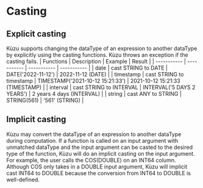 # Casting

## Explicit casting
Kùzu supports changing the dataType of an expression to another dataType by explicitly using the casting functions. Kùzu throws an exception if the casting fails.
| Functions | Description | Example | Result |
| ----------- | ----------- |  ----------- |  ----------- |
| date | cast STRING to DATE | DATE('2022-11-12') | 2022-11-12 (DATE) | 
| timestamp | cast STRING to timestamp | TIMESTAMP('2021-10-12 15:21:33') | 2021-10-12 15:21:33 (TIMESTAMP) |
| interval | cast STRING to INTERVAL | INTERVAL('5 DAYS 2 YEARS') | 2 years 4 days (INTERVAL) |
| string | cast ANY to STRING | STRING(561) | '561' (STRING) |


## Implicit casting
Kùzu may convert the dataType of an expression to another dataType during computation. If a function is called on an input argument with unmatched dataType and the input argument can be casted to the desired type of the function, Kùzu will do an implicit casting on the input argument. 
For example, the user calls the COS(DOUBLE) on an INT64 column. Although COS only takes in a DOUBLE input argument, Kùzu will implicit cast INT64 to DOUBLE because the conversion from INT64 to DOUBLE is well-defined.
